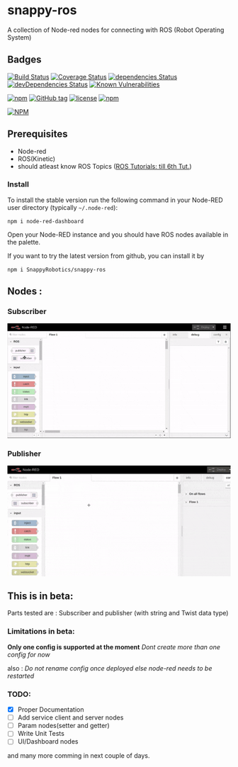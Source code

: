 # snappy-ros
A collection of Node-red nodes for connecting with ROS (Robot Operating System)


## Badges

[![Build Status](https://travis-ci.org/SnappyRobotics/snappy-ros.svg?branch=master)](https://travis-ci.org/SnappyRobotics/snappy-ros)
[![Coverage Status](https://coveralls.io/repos/github/SnappyRobotics/snappy-ros/badge.svg?branch=master)](https://coveralls.io/github/SnappyRobotics/snappy-ros?branch=master)
[![dependencies Status](https://david-dm.org/SnappyRobotics/snappy-ros/status.svg)](https://david-dm.org/SnappyRobotics/snappy-ros)
[![devDependencies Status](https://david-dm.org/SnappyRobotics/snappy-ros/dev-status.svg)](https://david-dm.org/SnappyRobotics/snappy-ros?type=dev)
[![Known Vulnerabilities](https://snyk.io/test/github/snappyrobotics/snappy-ros/badge.svg)](https://snyk.io/test/github/snappyrobotics/snappy-ros)


[![npm](https://img.shields.io/npm/dt/snappy-ros.svg)](https://snappyrobotics.github.io/)
[![GitHub tag](https://img.shields.io/github/tag/SnappyRobotics/snappy-ros.svg)](https://github.com/SnappyRobotics/snappy-ros)
[![license](https://img.shields.io/github/license/SnappyRobotics/snappy-ros.svg)]()
[![npm](https://img.shields.io/npm/v/npm.svg)]()



[![NPM](https://nodei.co/npm/snappy-ros.png?downloads=true&stars=true)](https://nodei.co/npm/snappy-ros/)


## Prerequisites
- Node-red
- ROS(Kinetic)
- should atleast know ROS Topics ([ROS Tutorials: till 6th Tut.](http://wiki.ros.org/ROS/Tutorials))


### Install
To install the stable version run the following command in your Node-RED user directory (typically `~/.node-red`):

    npm i node-red-dashboard

Open your Node-RED instance and you should have ROS nodes available in the palette.

If you want to try the latest version from github, you can install it by

    npm i SnappyRobotics/snappy-ros

## Nodes :

### Subscriber

[![Subscriber how to](https://raw.githubusercontent.com/SnappyRobotics/snappy-ros/master/images/subscriber.gif)]()

### Publisher

[![Publisher how to](https://raw.githubusercontent.com/SnappyRobotics/snappy-ros/master/images/publisher.gif)]()

## This is in beta:
Parts tested are :
Subscriber and publisher (with string and Twist data type)

### Limitations in beta:
**Only one config is supported at the moment**
*Dont create more than one config for now*

also :
*Do not rename config once deployed else node-red needs to be restarted*

### TODO:
- [x] Proper Documentation
- [ ] Add service client and server nodes
- [ ] Param nodes(setter and getter)
- [ ] Write Unit Tests
- [ ] UI/Dashboard nodes

and many more comming in next couple of days.

